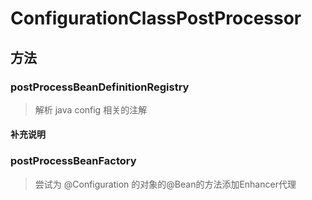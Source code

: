 # ConfigurationClassPostProcessor


## 方法
### postProcessBeanDefinitionRegistry
> 解析 java config 相关的注解

#### 补充说明



### postProcessBeanFactory
> 尝试为 @Configuration 的对象的@Bean的方法添加Enhancer代理